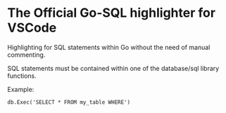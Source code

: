 # The Official Go-SQL highlighter for VSCode

Highlighting for SQL statements within Go without the need of manual commenting.

SQL statements must be contained within one of the database/sql library functions.

Example:

```db.Exec('SELECT * FROM my_table WHERE')```


